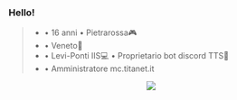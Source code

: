 ### Hello!
  >- • 16 anni                             • Pietrarossa🎮 
  >- • Veneto🍷                          
  >- • Levi-Ponti IIS💻                   • Proprietario bot discord TTS🤖 
  >- • Amministratore mc.titanet.it




<p align="center"><a href="https://github.com/anuraghazra/github-readme-stats"><img src="https://stats-brown.vercel.app/api?username=thomasz05&theme=tokyonight"></a></p>
